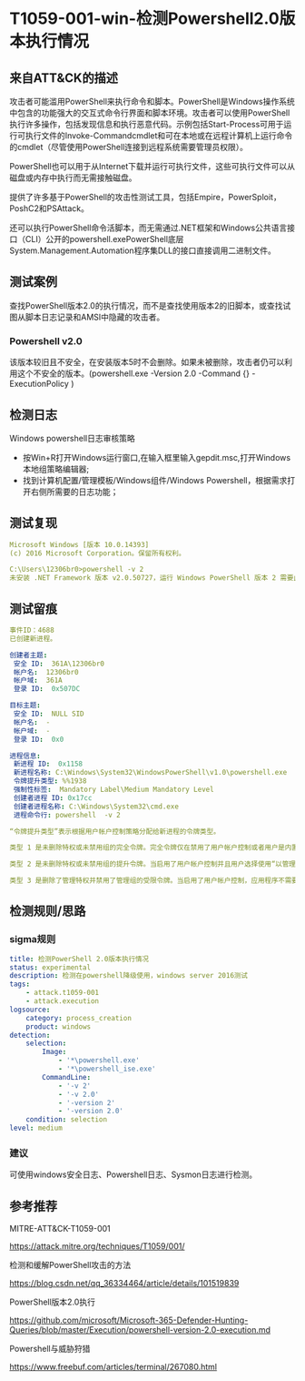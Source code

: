 # T1059-001-win-检测Powershell2.0版本执行情况

## 来自ATT&CK的描述

攻击者可能滥用PowerShell来执行命令和脚本。PowerShell是Windows操作系统中包含的功能强大的交互式命令行界面和脚本环境。攻击者可以使用PowerShell执行许多操作，包括发现信息和执行恶意代码。示例包括Start-Process可用于运行可执行文件的Invoke-Commandcmdlet和可在本地或在远程计算机上运行命令的cmdlet（尽管使用PowerShell连接到远程系统需要管理员权限）。

PowerShell也可以用于从Internet下载并运行可执行文件，这些可执行文件可以从磁盘或内存中执行而无需接触磁盘。

提供了许多基于PowerShell的攻击性测试工具，包括Empire，PowerSploit，PoshC2和PSAttack。

还可以执行PowerShell命令活脚本，而无需通过.NET框架和Windows公共语言接口（CLI）公开的powershell.exePowerShell底层System.Management.Automation程序集DLL的接口直接调用二进制文件。

## 测试案例

查找PowerShell版本2.0的执行情况，而不是查找使用版本2的旧脚本，或查找试图从脚本日志记录和AMSI中隐藏的攻击者。

### Powershell v2.0

该版本较旧且不安全，在安装版本5时不会删除。如果未被删除，攻击者仍可以利用这个不安全的版本。(powershell.exe -Version 2.0 -Command {<block>} -ExecutionPolicy <ExecutionPolicy>)

## 检测日志

Windows powershell日志审核策略

- 按Win+R打开Windows运行窗口,在输入框里输入gepdit.msc,打开Windows本地组策略编辑器;
- 找到计算机配置/管理模板/Windows组件/Windows Powershell，根据需求打开右侧所需要的日志功能；

## 测试复现

```yml
Microsoft Windows [版本 10.0.14393]
(c) 2016 Microsoft Corporation。保留所有权利。

C:\Users\12306br0>powershell -v 2
未安装 .NET Framework 版本 v2.0.50727，运行 Windows PowerShell 版本 2 需要此版本的 .NET Framework。
```

## 测试留痕

```yml
事件ID：4688
已创建新进程。

创建者主题:
 安全 ID:  361A\12306br0
 帐户名:  12306br0
 帐户域:  361A
 登录 ID:  0x507DC

目标主题:
 安全 ID:  NULL SID
 帐户名:  -
 帐户域:  -
 登录 ID:  0x0

进程信息:
 新进程 ID:  0x1158
 新进程名称: C:\Windows\System32\WindowsPowerShell\v1.0\powershell.exe
 令牌提升类型: %%1938
 强制性标签:  Mandatory Label\Medium Mandatory Level
 创建者进程 ID: 0x17cc
 创建者进程名称: C:\Windows\System32\cmd.exe
 进程命令行: powershell  -v 2

“令牌提升类型”表示根据用户帐户控制策略分配给新进程的令牌类型。

类型 1 是未删除特权或未禁用组的完全令牌。完全令牌仅在禁用了用户帐户控制或者用户是内置管理员帐户或服务帐户的情况下使用。

类型 2 是未删除特权或未禁用组的提升令牌。当启用了用户帐户控制并且用户选择使用“以管理员身份运行”选项启动程序时，会使用提升令牌。当应用程序配置为始终需要管理特权或始终需要最高特权并且用户是管理员组的成员时，也会使用提升令牌。

类型 3 是删除了管理特权并禁用了管理组的受限令牌。当启用了用户帐户控制，应用程序不需要管理特权并且用户未选择使用“以管理员身份运行”选项启动程序时，会使用受限令牌。
```

## 检测规则/思路

### sigma规则

```yml
title: 检测PowerShell 2.0版本执行情况
status: experimental
description: 检测在powershell降级使用，windows server 2016测试
tags:
    - attack.t1059-001
    - attack.execution
logsource:
    category: process_creation
    product: windows
detection:
    selection:
        Image: 
            - '*\powershell.exe'
            - '*\powershell_ise.exe'
        CommandLine:
            - '-v 2'
            - '-v 2.0'
            - '-version 2'
            - '-version 2.0'
    condition: selection
level: medium
```

### 建议

可使用windows安全日志、Powershell日志、Sysmon日志进行检测。

## 参考推荐

MITRE-ATT&CK-T1059-001

<https://attack.mitre.org/techniques/T1059/001/>

检测和缓解PowerShell攻击的方法

<https://blog.csdn.net/qq_36334464/article/details/101519839>

PowerShell版本2.0执行

<https://github.com/microsoft/Microsoft-365-Defender-Hunting-Queries/blob/master/Execution/powershell-version-2.0-execution.md>

Powershell与威胁狩猎

<https://www.freebuf.com/articles/terminal/267080.html>
